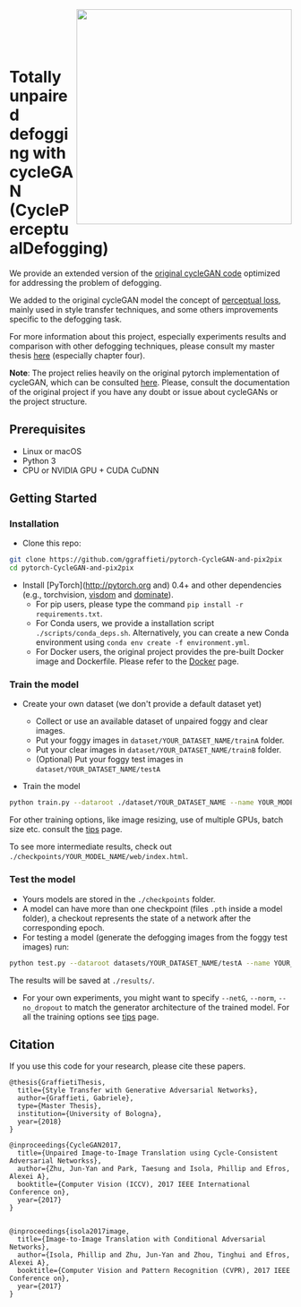 <img src='imgs/horse2zebra.gif' align="right" width=384>

<br><br><br>

# Totally unpaired defogging with cycleGAN (CyclePerceptualDefogging)

We provide an extended version of the [original cycleGAN code](https://github.com/junyanz/pytorch-CycleGAN-and-pix2pix) optimized for addressing the problem of defogging.

We added to the original cycleGAN model the concept of [perceptual loss](https://cs.stanford.edu/people/jcjohns/papers/eccv16/JohnsonECCV16.pdf), mainly used in style transfer techniques, and some others improvements specific to the defogging task.

For more information about this project, especially experiments results and comparison with other defogging techniques, please consult my master thesis [here](https://amslaurea.unibo.it/17015) (especially chapter four).

**Note**: The project relies heavily on the original pytorch implementation of cycleGAN, which can be consulted [here](https://github.com/junyanz/pytorch-CycleGAN-and-pix2pix). Please, consult the documentation of the original project if you have any doubt or issue about cycleGANs or the project structure.


## Prerequisites
- Linux or macOS
- Python 3
- CPU or NVIDIA GPU + CUDA CuDNN

## Getting Started
### Installation

- Clone this repo:
```bash
git clone https://github.com/ggraffieti/pytorch-CycleGAN-and-pix2pix
cd pytorch-CycleGAN-and-pix2pix
```

- Install [PyTorch](http://pytorch.org and) 0.4+ and other dependencies (e.g., torchvision, [visdom](https://github.com/facebookresearch/visdom) and [dominate](https://github.com/Knio/dominate)).
  - For pip users, please type the command `pip install -r requirements.txt`.
  - For Conda users, we provide a installation script `./scripts/conda_deps.sh`. Alternatively, you can create a new Conda environment using `conda env create -f environment.yml`.
  - For Docker users, the original project provides the pre-built Docker image and Dockerfile. Please refer to the [Docker](docs/docker.md) page.

### Train the model
- Create your own dataset (we don't provide a default dataset yet)
    - Collect or use an available dataset of unpaired foggy and clear images.
    - Put your foggy images in `dataset/YOUR_DATASET_NAME/trainA` folder.
    - Put your clear images in `dataset/YOUR_DATASET_NAME/trainB` folder.
    - (Optional) Put your foggy test images in `dataset/YOUR_DATASET_NAME/testA`

- Train the model 
```bash
python train.py --dataroot ./dataset/YOUR_DATASET_NAME --name YOUR_MODEL_NAME --model cycle_gan 
```
For other training options, like image resizing, use of multiple GPUs, batch size etc. consult the [tips](docs/tips.md) page.

To see more intermediate results, check out `./checkpoints/YOUR_MODEL_NAME/web/index.html`.


### Test the model
- Yours models are stored in the `./checkpoints` folder. 
- A model can have more than one checkpoint (files `.pth` inside a model folder), a checkout represents the state of a network after the corresponding epoch. 
- For testing a model (generate the defogging images from the foggy test images) run:
```bash
python test.py --dataroot datasets/YOUR_DATASET_NAME/testA --name YOUR_MODEL_NAME --model test
```
The results will be saved at `./results/`.
- For your own experiments, you might want to specify `--netG`, `--norm`, `--no_dropout` to match the generator architecture of the trained model. For all the training options see [tips](docs/tips.md) page.

## Citation
If you use this code for your research, please cite these papers.
```
@thesis{GraffietiThesis,
  title={Style Transfer with Generative Adversarial Networks},
  author={Graffieti, Gabriele},
  type={Master Thesis},
  institution={University of Bologna},
  year={2018}
}

@inproceedings{CycleGAN2017,
  title={Unpaired Image-to-Image Translation using Cycle-Consistent Adversarial Networkss},
  author={Zhu, Jun-Yan and Park, Taesung and Isola, Phillip and Efros, Alexei A},
  booktitle={Computer Vision (ICCV), 2017 IEEE International Conference on},
  year={2017}
}


@inproceedings{isola2017image,
  title={Image-to-Image Translation with Conditional Adversarial Networks},
  author={Isola, Phillip and Zhu, Jun-Yan and Zhou, Tinghui and Efros, Alexei A},
  booktitle={Computer Vision and Pattern Recognition (CVPR), 2017 IEEE Conference on},
  year={2017}
}
```

